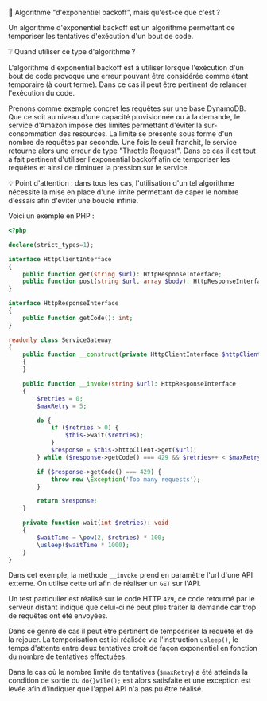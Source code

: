 :pushpin: Algorithme "d'exponentiel backoff", mais qu'est-ce que c'est ?

Un algorithme d'exponentiel backoff est un algorithme permettant de temporiser les tentatives d'exécution d'un bout de code.

:grey_question: Quand utiliser ce type d'algorithme ?

L'algorithme d'exponential backoff est à utiliser lorsque l'exécution d'un bout de code provoque une erreur pouvant être considérée comme étant temporaire (à court terme). Dans ce cas il peut être pertinent de relancer l'exécution du code.

Prenons comme exemple concret les requêtes sur une base DynamoDB. Que ce soit au niveau d'une capacité provisionnée ou à la demande, le service d'Amazon impose des limites permettant d'éviter la sur-consommation des resources. La limite se présente sous forme d'un nombre de requêtes par seconde. Une fois le seuil franchit, le service retourne alors une erreur de type "Throttle Request". Dans ce cas il est tout a fait pertinent d'utiliser l'exponential backoff afin de temporiser les requêtes et ainsi de diminuer la pression sur le service.


:bulb: Point d'attention : dans tous les cas, l'utilisation d'un tel algorithme nécessite la mise en place d'une limite permettant de caper le nombre d'essais afin d'éviter une boucle infinie.

Voici un exemple en PHP : 
```php
<?php

declare(strict_types=1);

interface HttpClientInterface
{
    public function get(string $url): HttpResponseInterface;
    public function post(string $url, array $body): HttpResponseInterface;
}

interface HttpResponseInterface
{
    public function getCode(): int;
}

readonly class ServiceGateway
{
    public function __construct(private HttpClientInterface $httpClient)
    {
    }

    public function __invoke(string $url): HttpResponseInterface
    {
        $retries = 0;
        $maxRetry = 5;

        do {
            if ($retries > 0) {
                $this->wait($retries);
            }
            $response = $this->httpClient->get($url);
        } while ($response->getCode() === 429 && $retries++ < $maxRetry);

        if ($response->getCode() === 429) {
            throw new \Exception('Too many requests');
        }

        return $response;
    }

    private function wait(int $retries): void
    {
        $waitTime = \pow(2, $retries) * 100;
        \usleep($waitTime * 1000);
    }
}
```

Dans cet exemple, la méthode `__invoke` prend en paramètre l'url d'une API externe. On utilise cette url afin de réaliser un `GET` sur l'API.

Un test particulier est réalisé sur le code HTTP `429`, ce code retourné par le serveur distant indique que celui-ci ne peut plus traiter la demande car trop de requêtes ont été envoyées.

Dans ce genre de cas il peut être pertinent de temposriser la requête et de la rejouer. La temporisation est ici réalisée via l'instruction `usleep()`, le temps d'attente entre deux tentatives croit de façon exponentiel en fonction du nombre de tentatives effectuées.

Dans le cas où le nombre limite de tentatives (`$maxRetry`) a été atteinds la condition de sortie du `do{}wile();` est alors satisfaite et une exception est levée afin d'indiquer que l'appel API n'a pas pu être réalisé.